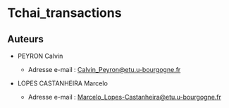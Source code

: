 # Tchai_transactions

## Auteurs

* PEYRON Calvin
  - Adresse e-mail : Calvin_Peyron@etu.u-bourgogne.fr

* LOPES CASTANHEIRA Marcelo
  - Adresse e-mail : Marcelo_Lopes-Castanheira@etu.u-bourgogne.fr

